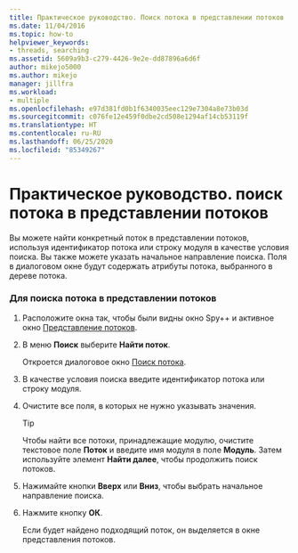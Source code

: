```yaml
---
title: Практическое руководство. Поиск потока в представлении потоков | Документация Майкрософт
ms.date: 11/04/2016
ms.topic: how-to
helpviewer_keywords:
- threads, searching
ms.assetid: 5609a9b3-c279-4426-9e2e-dd87896a6d6f
author: mikejo5000
ms.author: mikejo
manager: jillfra
ms.workload:
- multiple
ms.openlocfilehash: e97d381fd0b1f6340035eec129e7304a8e73b03d
ms.sourcegitcommit: c076fe12e459f0dbe2cd508e1294af14cb53119f
ms.translationtype: HT
ms.contentlocale: ru-RU
ms.lasthandoff: 06/25/2020
ms.locfileid: "85349267"
---
```

# <a name="how-to-search-for-a-thread-in-threads-view"></a>Практическое руководство. поиск потока в представлении потоков
Вы можете найти конкретный поток в представлении потоков, используя идентификатор потока или строку модуля в качестве условия поиска. Вы также можете указать начальное направление поиска. Поля в диалоговом окне будут содержать атрибуты потока, выбранного в дереве потока.

### <a name="to-search-for-a-thread-in-threads-view"></a>Для поиска потока в представлении потоков

1. Расположите окна так, чтобы были видны окно Spy++ и активное окно [Представление потоков](../debugger/threads-view.md).

2. В меню **Поиск** выберите **Найти поток**.

    Откроется диалоговое окно [Поиск потока](../debugger/thread-search-dialog-box.md).

3. В качестве условия поиска введите идентификатор потока или строку модуля.

4. Очистите все поля, в которых не нужно указывать значения.

   > [!TIP]
   > Чтобы найти все потоки, принадлежащие модулю, очистите текстовое поле **Поток** и введите имя модуля в поле **Модуль**. Затем используйте элемент **Найти далее**, чтобы продолжить поиск потоков.

5. Нажимайте кнопки **Вверх** или **Вниз**, чтобы выбрать начальное направление поиска.

6. Нажмите кнопку **ОК**.

   Если будет найдено подходящий поток, он выделяется в окне представления потоков.